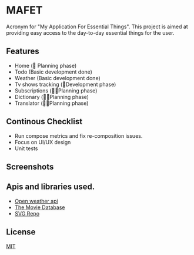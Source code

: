 
# MAFET

Acronym for "My Application For Essential Things". This project is aimed at providing easy access to the day-to-day essential things for the user.


## Features

- Home (🚧 Planning phase)
- Todo (Basic development done)
- Weather (Basic development done)
- Tv shows tracking (🚧Development phase)
- Subscriptions (👨‍💻Planning phase)
- Dictionary (👨‍💻Planning phase)
- Translator (👨‍💻Planning phase)


## Continous Checklist

- Run compose metrics and fix re-composition issues.
- Focus on UI/UX design
- Unit tests


## Screenshots



## Apis and libraries used.

 - [Open weather api](https://openweathermap.org/api)
 - [The Movie Database](https://www.themoviedb.org/)
 - [SVG Repo](https://www.svgrepo.com/)


## License

[MIT](https://github.com/hrudhaykanth116/MAFET/blob/main/LICENSE.md)

